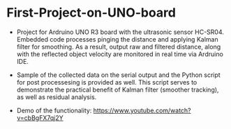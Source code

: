 # First-Project-on-UNO-board
- Project for Ardruino UNO R3 board with the ultrasonic sensor HC-SR04. Embedded code processes pinging the distance and applying Kalman filter for smoothing. 
As a result, output raw and filtered distance, along with the reflected object velocity are monitored in real time via Ardruino IDE.

- Sample of the collected data on the serial output and the Python script for post processesing is provided as well. 
This script serves to demonstrate the practical benefit of Kalman filter (smoother tracking), as well as residual analysis.

- Demo of the functionality: https://www.youtube.com/watch?v=cbBgFX7qj2Y